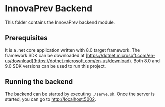 # InnovaPrev Backend

This folder contains the InnovaPrev backend module.

## Prerequisites

It is a .net core application written with 8.0 target framework. The framework SDK can be downloaded at [https://dotnet.microsoft.com/en-us/download](https://dotnet.microsoft.com/en-us/download). Both 8.0 and 9.0 SDK versions can be used to run this project.

## Running the backend

The backend can be started by executing `./serve.sh`. Once the server is started, you can go to [http://localhost:5002](http://localhost:5006).
